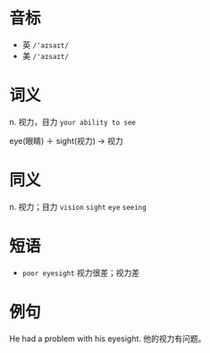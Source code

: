 # 音标

- 英 `/'aɪsaɪt/`
- 美 `/'aɪsaɪt/`

# 词义

n. 视力，目力
`your ability to see`



eye(眼睛) ＋ sight(视力) → 视力

# 同义

n. 视力；目力
`vision` `sight` `eye` `seeing`

# 短语

- `poor eyesight` 视力很差；视力差

# 例句

He had a problem with his eyesight.
他的视力有问题。


